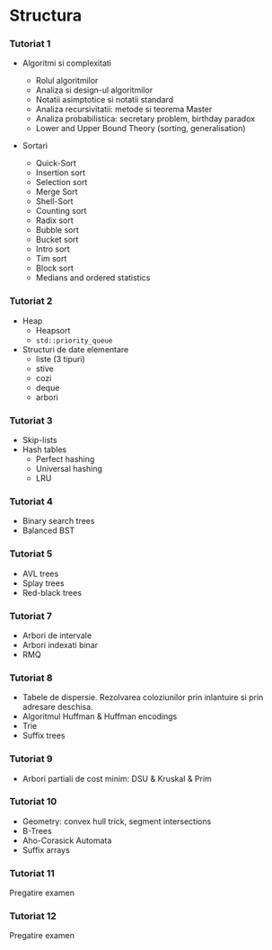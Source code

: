 # Structura

### Tutoriat 1
- Algoritmi si complexitati
  - Rolul algoritmilor
  - Analiza si design-ul algoritmilor
  - Notatii asimptotice si notatii standard
  - Analiza recursivitatii: metode si teorema Master
  - Analiza probabilistica: secretary problem, birthday paradox
  - Lower and Upper Bound Theory (sorting, generalisation)

- Sortari
  - Quick-Sort
  - Insertion sort
  - Selection sort
  - Merge Sort
  - Shell-Sort
  - Counting sort
  - Radix sort
  - Bubble sort
  - Bucket sort
  - Intro sort
  - Tim sort
  - Block sort
  - Medians and ordered statistics

### Tutoriat 2
- Heap
  - Heapsort
  - `std::priority_queue`
- Structuri de date elementare
  - liste (3 tipuri)
  - stive
  - cozi
  - deque
  - arbori

### Tutoriat 3
- Skip-lists
- Hash tables
  - Perfect hashing
  - Universal hashing
  - LRU

### Tutoriat 4
- Binary search trees
- Balanced BST

### Tutoriat 5
- AVL trees
- Splay trees
- Red-black trees

### Tutoriat 7
- Arbori de intervale
- Arbori indexati binar
- RMQ

### Tutoriat 8
- Tabele de dispersie. Rezolvarea coloziunilor prin inlantuire si prin adresare deschisa.
- Algoritmul Huffman & Huffman encodings
- Trie
- Suffix trees

### Tutoriat 9
- Arbori partiali de cost minim: DSU & Kruskal & Prim

### Tutoriat 10
- Geometry: convex hull trick, segment intersections
- B-Trees
- Aho-Corasick Automata
- Suffix arrays

### Tutoriat 11
Pregatire examen

### Tutoriat 12
Pregatire examen